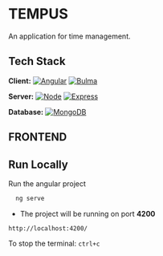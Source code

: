 
# TEMPUS

An application for time management.


## Tech Stack

**Client:** [![Angular](https://img.shields.io/badge/Angular-DD0031?style=for-the-badge&logo=angular&logoColor=white)](https://angular.io/) 
[![Bulma](https://img.shields.io/badge/BULMA-%2300D1B2?style=for-the-badge)](https://bulma.io/) 

**Server:** [![Node](https://img.shields.io/badge/Node.js-43853D?style=for-the-badge&logo=node.js&logoColor=white)](https://nodejs.org/en)
[![Express](https://img.shields.io/badge/Express.js-404D59?style=for-the-badge)](https://expressjs.com/) 

**Database:** [![MongoDB](https://img.shields.io/badge/MongoDB-4EA94B?style=for-the-badge&logo=mongodb&logoColor=white)](https://www.mongodb.com/) 

## FRONTEND
## Run Locally

Run the angular project

```bash
  ng serve
```

* The project will be running on port **4200**

 `http://localhost:4200/`

To stop the terminal: `ctrl+c`
